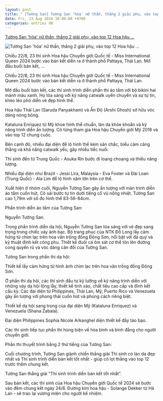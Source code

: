 ```yaml
---
layout: post
title: " [Tường San] Tường San 'hóa' nữ thần, thắng 2 giải phụ, vào top 12 Hoa hậu ..."
date: Fri, 23 Aug 2024 10:00:00 +0700
categories: entries VN
---
```

[Tường San 'hóa' nữ thần, thắng 2 giải phụ, vào top 12 Hoa hậu ...](https://vietnamnet.vn/tuong-san-hoa-nu-than-thang-2-giai-phu-vao-top-12-hoa-hau-chuyen-gioi-2314514.html)

![Tường San 'hóa' nữ thần, thắng 2 giải phụ, vào top 12 Hoa hậu ...](https://static-images.vnncdn.net/vps_images_publish/000001/000003/2024/8/22/tuong-san-thang-2-giai-phu-vao-top-12-hoa-hau-chuyen-gioi-2352.jpg?width=0&s=rfJhAFb9mc09WkAMIphp8g)

Chiều 22/8, 23 thí sinh Hoa hậu Chuyển giới Quốc tế - Miss International Queen 2024 bước vào bán kết diễn ra ở thành phố Pattaya, Thái Lan. Mở đầu buổi bán kết, ...

Chiều 22/8, 23 thí sinh Hoa hậu Chuyển giới Quốc tế - Miss International Queen 2024 bước vào bán kết diễn ra ở thành phố Pattaya, Thái Lan.

Mở đầu buổi bán kết, các thí sinh trình diễn phần thi áo tắm với bộ bikini hai mảnh màu xanh. Họ tỏa sáng với kỹ năng catwalk uyển chuyển và sự tự tin, khéo léo phô diễn vẻ đẹp hình thể.

Hoa hậu Thái Lan (Saruda Panyakham) và Ấn Độ (Arshi Ghosh) sở hữu vóc dáng nóng bỏng.

Kataluna Enriquez từ Mỹ khoe hình thể chuẩn, làn da khỏe khoắn và kỹ năng trình diễn ấn tượng. Cô từng tham gia Hoa hậu Chuyển giới Mỹ 2018 và vào top 12 chung cuộc.

Bên cạnh đó, nhiều đại diện để lộ hình thể kém săn chắc, biểu cảm căng thẳng và khả năng catwalk yếu, gây nhiều tiếc nuối.

Thí sinh đến từ Trung Quốc - Asuka Rin bước đi loạng choạng và thiếu năng lượng.

Nhiều đại diện như Brazil - Jessi Lira, Malaysia - Eva Foster và Đài Loan (Trung Quốc) - Ala Lim để lộ hình xăm lớn trên cơ thể.

Xuất hiện ở nhóm cuối, Nguyễn Tường San gây ấn tượng với màn trình diễn áo tắm cuốn hút. Cô sải bước tự tin dưới tiếng cổ vũ nồng nhiệt. Tường San cao 1,79m với số đo hình thể 83-56-84cm.

Phần trình diễn áo tắm của Tường San:

Nguyễn Tường San.

Trong phần trình diễn dạ hội, Nguyễn Tường San tỏa sáng với vẻ đẹp sang trọng trong chiếc váy ánh bạc. Bộ trang phục của NTK Đỗ Long lấy cảm hứng từ chim lạc trên hoa văn trống đồng Đông Sơn, nổi bật với đá quý và kỹ thuật đính kết công phu. Thiết kế đuôi cá ôm sát cơ thể tôn lên đường cong quyến rũ và vóc dáng cân đối của Tường San.

Tường San trong phần thi dạ hội:

Thiết kế lấy cảm hứng từ hình ảnh chim lạc trên hoa văn trống đồng Đông Sơn.

Ở phần thi dạ hội, các thí sinh đầu tư kỹ lưỡng về kỹ năng trình diễn với những váy dạ hội lộng lẫy, thiết kế tinh xảo, chất liệu cao cấp và đính kết cầu kỳ. Các đại diện từ Philippines, Thái Lan, Mỹ, Puerto Rico và Venezuela gây ấn tượng với phong thái cuốn hút và phong cách riêng biệt.

Thiết kế dạ hội sang trọng của đại diện Mỹ (Kataluna Enriquez) và Venezuela (Shana Zabala).

Đại diện Philippines Sophia Nicole Arkanghel diện thiết kế đầy táo bạo.

Các thí sinh tiếp tục phần thi hùng biện về hòa bình và bình đẳng cho người chuyển giới.

Phần thi thuyết trình bằng 2 thứ tiếng của Tường San:

Cuối chương trình, Tường San giành chiến thắng giải Thí sinh có làn da đẹp nhất và Thí sinh trình diễn bán kết tốt nhất - giúp cô lọt thẳng vào top 12 trước thềm chung kết.

Tường San thắng giải "Thí sinh trình diễn bán kết tốt nhất".

Sau bán kết, các thí sinh của Hoa hậu Chuyển giới Quốc tế 2024 sẽ bước vào đêm chung kết ngày 24/8. Đương kim hoa hậu - Solange Dekker từ Hà Lan - sẽ trao lại vương miện cho người kế nhiệm.


